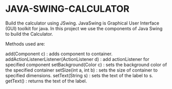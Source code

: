 # JAVA-SWING-CALCULATOR
Build the calculator using JSwing.
JavaSwing is Graphical User Interface (GUI) toolkit for java. In this project we use the components of Java Swing to build the Calculator.

Methods used are:

add(Component c) : adds component to container. 
addActionListenerListener(ActionListener d) : add actionListener for specified component 
setBackground(Color c) : sets the background color of the specified container 
setSize(int a, int b) : sets the size of container to specified dimensions. 
setText(String s) : sets the text of the label to s.
getText() : returns the text of the label.
